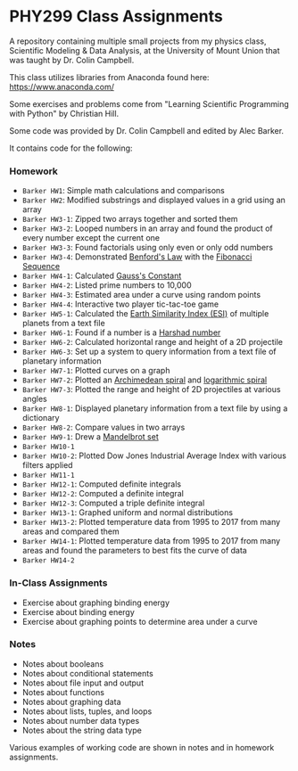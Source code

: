# PHY299 Class Assignments
A repository containing multiple small projects from my physics class, Scientific Modeling & Data Analysis, at the University of Mount Union that was taught by Dr. Colin Campbell.

This class utilizes libraries from Anaconda found here: https://www.anaconda.com/

Some exercises and problems come from "Learning Scientific Programming with Python" by Christian Hill.

Some code was provided by Dr. Colin Campbell and edited by Alec Barker.

It contains code for the following:
### Homework
- `Barker HW1`: Simple math calculations and comparisons
- `Barker HW2`: Modified substrings and displayed values in a grid using an array
- `Barker HW3-1`: Zipped two arrays together and sorted them
- `Barker HW3-2`: Looped numbers in an array and found the product of every number except the current one
- `Barker HW3-3`: Found factorials using only even or only odd numbers
- `Barker HW3-4`: Demonstrated [Benford's Law](https://en.wikipedia.org/wiki/Benford%27s_law) with the [Fibonacci Sequence](https://en.wikipedia.org/wiki/Fibonacci_number)
- `Barker HW4-1`: Calculated [Gauss's Constant](https://en.wikipedia.org/wiki/Gauss%27s_constant)
- `Barker HW4-2`: Listed prime numbers to 10,000
- `Barker HW4-3`: Estimated area under a curve using random points
- `Barker HW4-4`: Interactive two player tic-tac-toe game
- `Barker HW5-1`: Calculated the [Earth Similarity Index (ESI)](https://en.wikipedia.org/wiki/Earth_Similarity_Index) of multiple planets from a text file
- `Barker HW6-1`: Found if a number is a [Harshad number](https://en.wikipedia.org/wiki/Harshad_number)
- `Barker HW6-2`: Calculated horizontal range and height of a 2D projectile
- `Barker HW6-3`: Set up a system to query information from a text file of planetary information
- `Barker HW7-1`: Plotted curves on a graph
- `Barker HW7-2`: Plotted an [Archimedean spiral](https://en.wikipedia.org/wiki/Archimedean_spiral) and [logarithmic spiral](https://en.wikipedia.org/wiki/Logarithmic_spiral)
- `Barker HW7-3`: Plotted the range and height of 2D projectiles at various angles
- `Barker HW8-1`: Displayed planetary information from a text file by using a dictionary
- `Barker HW8-2`: Compare values in two arrays
- `Barker HW9-1`: Drew a [Mandelbrot set](https://en.wikipedia.org/wiki/Mandelbrot_set)
- `Barker HW10-1`
- `Barker HW10-2`: Plotted Dow Jones Industrial Average Index with various filters applied
- `Barker HW11-1`
- `Barker HW12-1`: Computed definite integrals
- `Barker HW12-2`: Computed a definite integral
- `Barker HW12-3`: Computed a triple definite integral
- `Barker HW13-1`: Graphed uniform and normal distributions
- `Barker HW13-2`: Plotted temperature data from 1995 to 2017 from many areas and compared them
- `Barker HW14-1`: Plotted temperature data from 1995 to 2017 from many areas and found the parameters to best fits the curve of data
- `Barker HW14-2`
### In-Class Assignments
- Exercise about graphing binding energy
- Exercise about binding energy
- Exercise about graphing points to determine area under a curve
### Notes
- Notes about booleans
- Notes about conditional statements
- Notes about file input and output
- Notes about functions
- Notes about graphing data
- Notes about lists, tuples, and loops
- Notes about number data types
- Notes about the string data type

Various examples of working code are shown in notes and in homework assignments.
